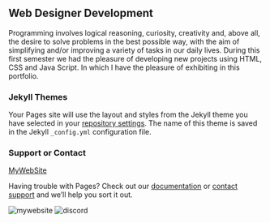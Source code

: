 ## Web Designer Development 

Programming involves logical reasoning, curiosity, creativity and, above all, the desire to solve problems in the best possible way, with the aim of simplifying and/or improving a variety of tasks in our daily lives. During this first semester we had the pleasure of developing new projects using HTML, CSS and Java Script. In which I have the pleasure of exhibiting in this portfolio.



### Jekyll Themes

Your Pages site will use the layout and styles from the Jekyll theme you have selected in your [repository settings](https://github.com/MariaWaleskaOliver/MariaWaleskaOliver-mariaoliveira.github.io/settings/pages). The name of this theme is saved in the Jekyll `_config.yml` configuration file.

### Support or Contact

[MyWebSite](https://mariawaleskaoliver.github.io/MariaWaleskaOliver-BEAUT--/home.html)

Having trouble with Pages? Check out our [documentation](https://docs.github.com/categories/github-pages-basics/) or [contact support](https://support.github.com/contact) and we’ll help you sort it out.

![mywebsite](https://mariawaleskaoliver.github.io/MariaWaleskaOliver-BEAUT--/image/gisele.png)
![discord](https://discord.com/channels/@me/897613596148785232/956327115857481758)
